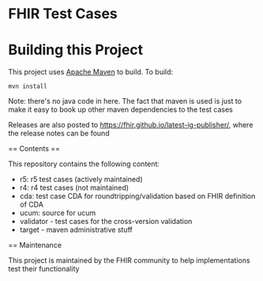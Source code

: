 FHIR Test Cases
===================================

# Building this Project

This project uses [Apache Maven](http://maven.apache.org) to build. To build:

```
mvn install
```

Note: there's no java code in here. The fact that maven is used is just to make it easy to book up
other maven dependencies to the test cases 

Releases are also posted to https://fhir.github.io/latest-ig-publisher/, where the release notes 
can be found

== Contents ==

This repository contains the following content:

* r5: r5 test cases (actively maintained)
* r4: r4 test cases (not maintained)
* cda: test case CDA for roundtripping/validation based on FHIR definition of CDA
* ucum: source for ucum 
* validator - test cases for the cross-version validation
* target - maven administrative stuff

== Maintenance

This project is maintained by the FHIR community to help implementations test their functionality


